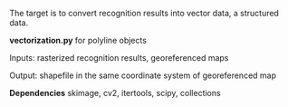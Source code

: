 The target is to convert recognition results into vector data, a structured data.

**vectorization.py** for polyline objects

Inputs: rasterized recognition results, georeferenced maps

Output: shapefile in the same coordinate system of georeferenced map

**Dependencies**
skimage,
cv2,
itertools,
scipy,
collections 
